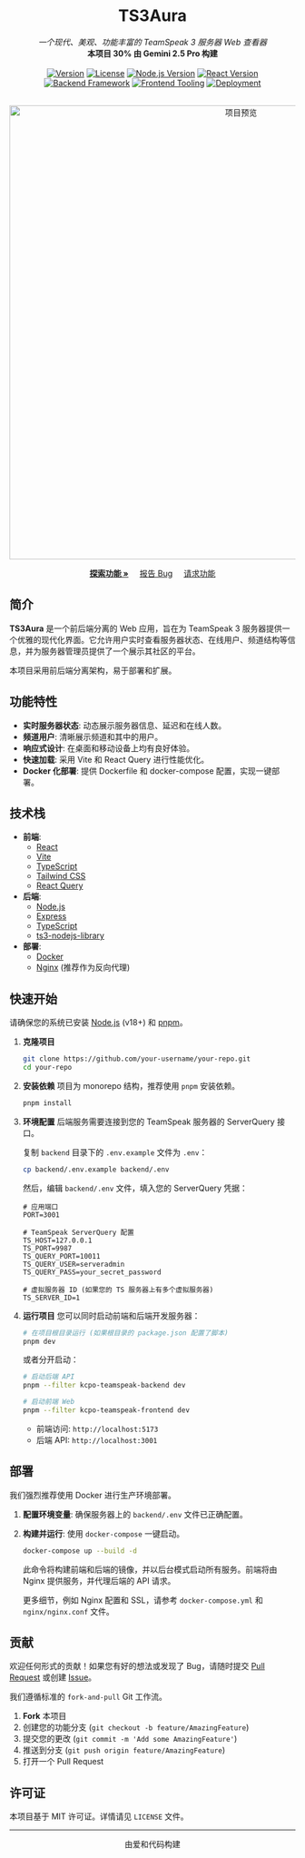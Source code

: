 # <div align="center"> TS3Aura </div>

<div align="center"> <em> 一个现代、美观、功能丰富的 TeamSpeak 3 服务器 Web 查看器 </em> </div>

<div align="center"> <b> 本项目 30% 由 Gemini 2.5 Pro 构建 </b> </div>

<br>

<div align="center">
  <a href="https://github.com/your-username/your-repo/releases">
    <img src="https://img.shields.io/badge/version-v1.0.0-9644F4?style=for-the-badge" alt="Version"></a>
  <a href="https://github.com/your-username/your-repo/blob/main/LICENSE">
    <img src="https://img.shields.io/badge/license-MIT-E53935?style=for-the-badge" alt="License"></a>
  <a href="https://nodejs.org/">
    <img src="https://img.shields.io/badge/Node.js-18+-339933?style=for-the-badge&logo=node.js&logoColor=white" alt="Node.js Version"></a>
  <a href="https://react.dev/">
    <img src="https://img.shields.io/badge/React-18+-61DAFB?style=for-the-badge&logo=react&logoColor=black" alt="React Version"></a>
</div>

<div align="center">
  <a href="https://expressjs.com/">
    <img src="https://img.shields.io/badge/Backend-Express-000000?style=for-the-badge&logo=express&logoColor=white" alt="Backend Framework"></a>
  <a href="https://vitejs.dev/">
    <img src="https://img.shields.io/badge/Frontend-Vite-646CFF?style=for-the-badge&logo=vite&logoColor=white" alt="Frontend Tooling"></a>
  <a href="https://www.docker.com/">
    <img src="https://img.shields.io/badge/Deploy-Docker-2496ED?style=for-the-badge&logo=docker&logoColor=white" alt="Deployment"></a>
</div>

<br>

<p align="center">
  <img src="https://i.imgur.com/cAnFNFL.png" alt="项目预览" width="800"/>
</p>

<p align="center">
  <a href="#-功能特性"><strong>探索功能 »</strong></a>
  &nbsp;&nbsp;&nbsp;
  <a href="https://github.com/your-username/your-repo/issues">报告 Bug</a>
  &nbsp;&nbsp;&nbsp;
  <a href="https://github.com/your-username/your-repo/issues">请求功能</a>
</p>

## 简介

**TS3Aura** 是一个前后端分离的 Web 应用，旨在为 TeamSpeak 3 服务器提供一个优雅的现代化界面。它允许用户实时查看服务器状态、在线用户、频道结构等信息，并为服务器管理员提供了一个展示其社区的平台。

本项目采用前后端分离架构，易于部署和扩展。

## 功能特性

- **实时服务器状态**: 动态展示服务器信息、延迟和在线人数。
- **频道用户**: 清晰展示频道和其中的用户。
- **响应式设计**: 在桌面和移动设备上均有良好体验。
- **快速加载**: 采用 Vite 和 React Query 进行性能优化。
- **Docker 化部署**: 提供 Dockerfile 和 docker-compose 配置，实现一键部署。

## 技术栈

- **前端**:
  - [React](https://reactjs.org/)
  - [Vite](https://vitejs.dev/)
  - [TypeScript](https://www.typescriptlang.org/)
  - [Tailwind CSS](https://tailwindcss.com/)
  - [React Query](https://tanstack.com/query/v5)
- **后端**:
  - [Node.js](https://nodejs.org/)
  - [Express](https://expressjs.com/)
  - [TypeScript](https://www.typescriptlang.org/)
  - [ts3-nodejs-library](https://github.com/multivit4min/TS3-NodeJS-Library)
- **部署**:
  - [Docker](https://www.docker.com/)
  - [Nginx](https://www.nginx.com/) (推荐作为反向代理)

## 快速开始

请确保您的系统已安装 [Node.js](https://nodejs.org/) (v18+) 和 [pnpm](https://pnpm.io/)。

1.  **克隆项目**

    ```sh
    git clone https://github.com/your-username/your-repo.git
    cd your-repo
    ```

2.  **安装依赖**
    项目为 monorepo 结构，推荐使用 `pnpm` 安装依赖。

    ```sh
    pnpm install
    ```

3.  **环境配置**
    后端服务需要连接到您的 TeamSpeak 服务器的 ServerQuery 接口。

    复制 `backend` 目录下的 `.env.example` 文件为 `.env`：

    ```sh
    cp backend/.env.example backend/.env
    ```

    然后，编辑 `backend/.env` 文件，填入您的 ServerQuery 凭据：

    ```dotenv
    # 应用端口
    PORT=3001

    # TeamSpeak ServerQuery 配置
    TS_HOST=127.0.0.1
    TS_PORT=9987
    TS_QUERY_PORT=10011
    TS_QUERY_USER=serveradmin
    TS_QUERY_PASS=your_secret_password

    # 虚拟服务器 ID (如果您的 TS 服务器上有多个虚拟服务器)
    TS_SERVER_ID=1
    ```

4.  **运行项目**
    您可以同时启动前端和后端开发服务器：

    ```sh
    # 在项目根目录运行 (如果根目录的 package.json 配置了脚本)
    pnpm dev
    ```

    或者分开启动：

    ```sh
    # 启动后端 API
    pnpm --filter kcpo-teamspeak-backend dev

    # 启动前端 Web
    pnpm --filter kcpo-teamspeak-frontend dev
    ```

    - 前端访问: `http://localhost:5173`
    - 后端 API: `http://localhost:3001`

## 部署

我们强烈推荐使用 Docker 进行生产环境部署。

1.  **配置环境变量**: 确保服务器上的 `backend/.env` 文件已正确配置。
2.  **构建并运行**: 使用 `docker-compose` 一键启动。

    ```sh
    docker-compose up --build -d
    ```

    此命令将构建前端和后端的镜像，并以后台模式启动所有服务。前端将由 Nginx 提供服务，并代理后端的 API 请求。

    更多细节，例如 Nginx 配置和 SSL，请参考 `docker-compose.yml` 和 `nginx/nginx.conf` 文件。

## 贡献

欢迎任何形式的贡献！如果您有好的想法或发现了 Bug，请随时提交 [Pull Request](https://github.com/your-username/your-repo/pulls) 或创建 [Issue](https://github.com/your-username/your-repo/issues)。

我们遵循标准的 `fork-and-pull` Git 工作流。

1.  **Fork** 本项目
2.  创建您的功能分支 (`git checkout -b feature/AmazingFeature`)
3.  提交您的更改 (`git commit -m 'Add some AmazingFeature'`)
4.  推送到分支 (`git push origin feature/AmazingFeature`)
5.  打开一个 Pull Request

## 许可证

本项目基于 MIT 许可证。详情请见 `LICENSE` 文件。

---

<p align="center">
  由爱和代码构建
</p>
